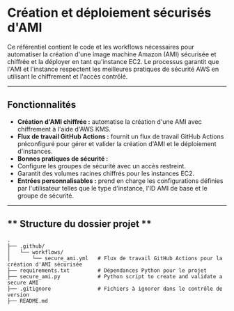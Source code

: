 # Création et déploiement sécurisés d'AMI

Ce référentiel contient le code et les workflows nécessaires pour automatiser la création d'une image machine Amazon (AMI) sécurisée et chiffrée et la déployer en tant qu'instance EC2. Le processus garantit que l'AMI et l'instance respectent les meilleures pratiques de sécurité AWS en utilisant le chiffrement et l'accès contrôlé.

---

## **Fonctionnalités**
- **Création d'AMI chiffrée :** automatise la création d'une AMI avec chiffrement à l'aide d'AWS KMS.
- **Flux de travail GitHub Actions :** fournit un flux de travail GitHub Actions préconfiguré pour gérer et valider la création d'AMI et le déploiement d'instances.
- **Bonnes pratiques de sécurité :**
- Configure les groupes de sécurité avec un accès restreint.
- Garantit des volumes racines chiffrés pour les instances EC2.
- **Entrées personnalisables :** prend en charge les configurations définies par l'utilisateur telles que le type d'instance, l'ID AMI de base et le groupe de sécurité.

---

## ** Structure du dossier  projet **
```plaintext
.
├── .github/
│   └── workflows/
│       └── secure_ami.yml   # Flux de travail GitHub Actions pour la création d'AMI sécurisée
├── requirements.txt         # Dépendances Python pour le projet
├── secure_ami.py            # Python script to create and validate a secure AMI
├── .gitignore               # Fichiers à ignorer dans le contrôle de version
├── README.md                
